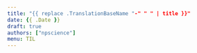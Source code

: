 ```yaml
---
title: "{{ replace .TranslationBaseName "-" " " | title }}"
date: {{ .Date }}
draft: true
authors: ["npscience"]
menu: TIL
---
```

